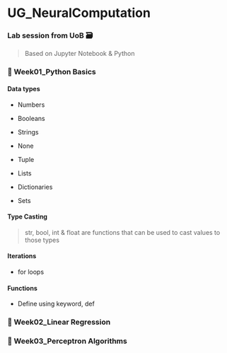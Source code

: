 # UG_NeuralComputation

### Lab session from UoB :card_file_box:
> Based on Jupyter Notebook & Python 

### :memo: Week01_Python Basics
#### Data types
* Numbers

* Booleans

* Strings

* None 

* Tuple

* Lists

* Dictionaries

* Sets

#### Type Casting
> str, bool, int & float are functions that can be used to cast values to those types

#### Iterations
* for loops

#### Functions
* Define using keyword, def



### :memo: Week02_Linear Regression



### :memo: Week03_Perceptron Algorithms

